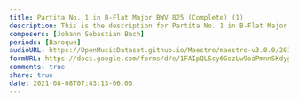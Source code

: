 ```yaml
---
title: Partita No. 1 in B-Flat Major BWV 825 (Complete) (1)
description: This is the description for Partita No. 1 in B-Flat Major BWV 825 (Complete) by Johann Sebastian Bach
composers: [Johann Sebastian Bach]
periods: [Baroque]
audioURL: https://OpenMusicDataset.github.io/Maestro/maestro-v3.0.0/2014/MIDI-UNPROCESSED_14-15_R1_2014_MID--AUDIO_14_R1_2014_wav--1.midi
formURL: https://docs.google.com/forms/d/e/1FAIpQLScy6GezLw9ozPmnnSKdygkEfGl5xDypNxnKfJNoMoUraStPTA/viewform
comments: true
share: true
date: 2021-08-08T07:43:13-06:00
---
```

